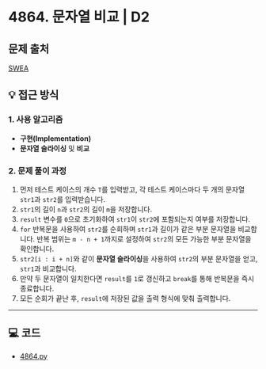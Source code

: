 # 4864. 문자열 비교 | D2

## 문제 출처
[SWEA](https://swexpertacademy.com/main/learn/course/lectureProblemViewer.do)

## 💡 접근 방식

### 1. 사용 알고리즘
* **구현(Implementation)**
* **문자열 슬라이싱** 및 **비교**

### 2. 문제 풀이 과정
1.  먼저 테스트 케이스의 개수 `T`를 입력받고, 각 테스트 케이스마다 두 개의 문자열 `str1`과 `str2`를 입력받습니다.
2.  `str1`의 길이 `n`과 `str2`의 길이 `m`을 저장합니다.
3.  `result` 변수를 `0`으로 초기화하여 `str1`이 `str2`에 포함되는지 여부를 저장합니다.
4.  `for` 반복문을 사용하여 `str2`를 순회하며 `str1`과 길이가 같은 부분 문자열을 비교합니다. 반복 범위는 `m - n + 1`까지로 설정하여 `str2`의 모든 가능한 부분 문자열을 확인합니다.
5.  `str2[i : i + n]`와 같이 **문자열 슬라이싱**을 사용하여 `str2`의 부분 문자열을 얻고, `str1`과 비교합니다.
6.  만약 두 문자열이 일치한다면 `result`를 `1`로 갱신하고 `break`를 통해 반복문을 즉시 종료합니다.
7.  모든 순회가 끝난 후, `result`에 저장된 값을 출력 형식에 맞춰 출력합니다.

---

## 💻 코드
* [4864.py](4864.py)